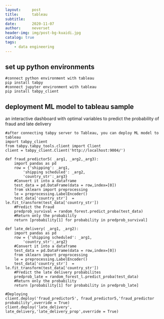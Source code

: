 ```yaml
---
layout:     post
title:      tableau
subtitle:   
date:       2020-11-07
author:     neverset
header-img: img/post-bg-kuaidi.jpg
catalog: true
tags:
    - data engineering
---
```


## set up python environments

    #connect python environment with tableau
    pip install tabpy
    #connect jupyter environment with tableau
    pip install tabpy_client

## deployment ML model to tableau sample
an interactive dashboard with optimal variables to predict the probability of fraud and late delivery

    #after connecting tabpy server to Tableau, you can deploy ML model to tableau
    import tabpy_client
    from tabpy.tabpy_tools.client import Client
    client = tabpy_client.Client('http://localhost:9004/')

    def fraud_predictor5( _arg1, _arg2,_arg3):
        import pandas as pd
        row = {'shipping': _arg1,
            'shipping scheduled': _arg2,
            'country_str':_arg3}
        #Convert it into a dataframe
        test_data = pd.DataFrame(data = row,index=[0])
        from sklearn import preprocessing
        le = preprocessing.LabelEncoder()
        test_data['country_str']  = le.fit_transform(test_data['country_str'])
        #Predict the Fraud
        predprob_survival = random_forest.predict_proba(test_data)
        #Return only the probability
        return [probability[1] for probability in predprob_survival]

    def late_delivery( _arg1, _arg2):
        import pandas as pd
        row = {'shipping scheduled': _arg1,
            'country_str':_arg2}
        #Convert it into a dataframe
        test_data = pd.DataFrame(data = row,index=[0])
        from sklearn import preprocessing
        le = preprocessing.LabelEncoder()
        test_data['country_str']  = le.fit_transform(test_data['country_str'])
        #Predict the late delivery probabilites
        predprob_late = random_forest_l.predict_proba(test_data)
        #Return only the probability
        return [probability[1] for probability in predprob_late]

    #Deploying
    client.deploy('fraud_predictor5', fraud_predictor5,'fraud_predictor probability',override = True)
    client.deploy('late_delivery', late_delivery,'late_delivery_prop',override = True)